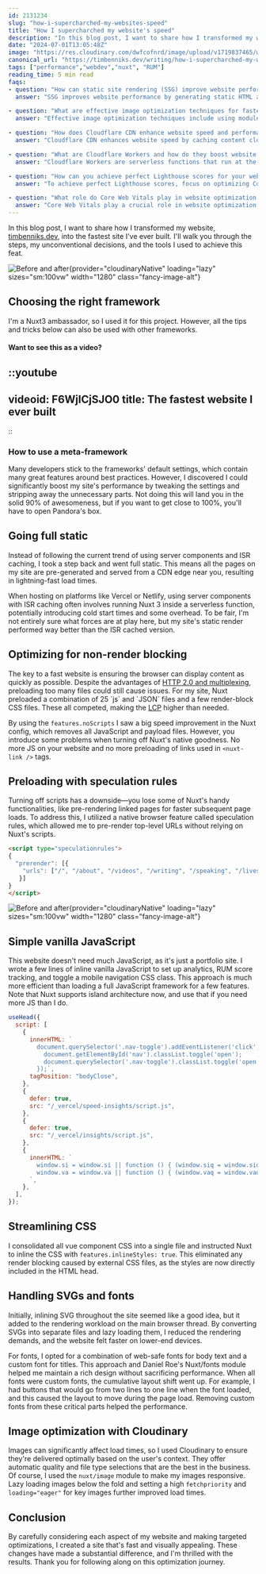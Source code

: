 ```yaml
---
id: 2131234
slug: "how-i-supercharched-my-websites-speed"
title: "How I supercharched my website's speed"
description: "In this blog post, I want to share how I transformed my website into the fastest site I've ever built. I'll walk you through the steps, my unconventional decisions, and the tools I used to achieve this feat."
date: "2024-07-01T13:05:48Z"
image: "https://res.cloudinary.com/dwfcofnrd/image/upload/v1719837465/website/fast-website-poster.jpg"
canonical_url: "https://timbenniks.dev/writing/how-i-supercharched-my-websites-speed"
tags: ["performance","webdev","nuxt", "RUM"]
reading_time: 5 min read
faqs: 
- question: "How can static site rendering (SSG) improve website performance?"
  answer: "SSG improves website performance by generating static HTML and minimizing JavaScript. It could use a component islands architecture, loading JavaScript only for interactive components, resulting in faster page loads and better Core Web Vitals scores."

- question: "What are effective image optimization techniques for faster websites?"
  answer: "Effective image optimization techniques include using modules like 'nuxt/image' to generate responsive images and WebP versions, implementing lazy loading, and serving images through a CDN. These methods reduce file sizes and improve loading times."

- question: "How does Cloudflare CDN enhance website speed and performance?"
  answer: "Cloudflare CDN enhances website speed by caching content closer to users, reducing latency. It also offers features like automatic minification of HTML, CSS, and JavaScript, as well as image optimization, further improving load times and overall performance."

- question: "What are Cloudflare Workers and how do they boost website efficiency?"
  answer: "Cloudflare Workers are serverless functions that run at the edge of the network. They boost website efficiency by handling tasks like redirects, custom headers, and API proxying without burdening the origin server, resulting in faster response times and improved scalability."

- question: "How can you achieve perfect Lighthouse scores for your website?"
  answer: "To achieve perfect Lighthouse scores, focus on optimizing Core Web Vitals, minimize JavaScript, optimize images, implement efficient caching strategies, use a CDN, and leverage technologies like static site generators and serverless functions. Regular testing and iterative improvements are key."

- question: "What role do Core Web Vitals play in website optimization and SEO?"
  answer: "Core Web Vitals play a crucial role in website optimization and SEO. They measure key aspects of user experience, including loading performance (LCP), interactivity (FID), and visual stability (CLS). Optimizing these metrics improves user experience and can positively impact search engine rankings."
---
```


In this blog post, I want to share how I transformed my website, [timbenniks.dev](https://timbenniks.dev), into the fastest site I've ever built. I'll walk you through the steps, my unconventional decisions, and the tools I used to achieve this feat.

![Before and after](/website/performance-before-after-1.jpg){provider="cloudinaryNative" loading="lazy" sizes="sm:100vw" width="1280" class="fancy-image-alt"}

## Choosing the right framework

I'm a Nuxt3 ambassador, so I used it for this project. However, all the tips and tricks below can also be used with other frameworks.

#### Want to see this as a video?
::youtube
---
videoid: F6WjICjSJO0
title: The fastest website I ever built
---
::

### How to use a meta-framework

Many developers stick to the frameworks' default settings, which contain many great features around best practices. However, I discovered I could significantly boost my site's performance by tweaking the settings and stripping away the unnecessary parts. Not doing this will land you in the solid 90% of awesomeness, but if you want to get close to 100%, you'll have to open Pandora's box.

## Going full static

Instead of following the current trend of using server components and ISR caching, I took a step back and went full static. This means all the pages on my site are pre-generated and served from a CDN edge near you, resulting in lightning-fast load times.

When hosting on platforms like Vercel or Netlify, using server components with ISR caching often involves running Nuxt 3 inside a serverless function, potentially introducing cold start times and some overhead. To be fair, I'm not entirely sure what forces are at play here, but my site's static render performed way better than the ISR cached version.

## Optimizing for non-render blocking

The key to a fast website is ensuring the browser can display content as quickly as possible. Despite the advantages of [HTTP 2.0 and multiplexing](https://www.youtube.com/watch?v=f5F7N2kc7hQ), preloading too many files could still cause issues. For my site, Nuxt preloaded a combination of 25 \`js\` and \`JSON\` files and a few render-block CSS files. These all competed, making the [LCP](https://web.dev/articles/optimize-lcp) higher than needed.

By using the `features.noScripts` I saw a big speed improvement in the Nuxt config, which removes all JavaScript and payload files. However, you introduce some problems when turning off Nuxt's native goodness. No more JS on your website and no more preloading of links used in `<nuxt-link />` tags.

## Preloading with speculation rules

Turning off scripts has a downside—you lose some of Nuxt's handy functionalities, like pre-rendering linked pages for faster subsequent page loads. To address this, I utilized a native browser feature called speculation rules, which allowed me to pre-render top-level URLs without relying on Nuxt's scripts.

```html
<script type="speculationrules">
{
  "prerender": [{
    "urls": ["/", "/about", "/videos", "/writing", "/speaking", "/livestreams", "/presskit", "/alive-and-kicking", "/uses"]
   }]
}
</script>
```

![Before and after](/website/preload-before-after.jpg){provider="cloudinaryNative" loading="lazy" sizes="sm:100vw" width="1280" class="fancy-image-alt"}

## Simple vanilla JavaScript

This website doesn't need much JavaScript, as it's just a portfolio site. I wrote a few lines of inline vanilla JavaScript to set up analytics, RUM score tracking, and toggle a mobile navigation CSS class. This approach is much more efficient than loading a full JavaScript framework for a few features. Note that Nuxt supports island architecture now, and use that if you need more JS than I do.

```js
useHead({
  script: [
    {
      innerHTML: `
        document.querySelector('.nav-toggle').addEventListener('click', ()=> {
          document.getElementById('nav').classList.toggle('open');
          document.querySelector('.nav-toggle').classList.toggle('open');
        });`,
      tagPosition: "bodyClose",
    },
    {
      defer: true,
      src: "/_vercel/speed-insights/script.js",
    },
    {
      defer: true,
      src: "/_vercel/insights/script.js",
    },
    {
      innerHTML: `
        window.si = window.si || function () { (window.siq = window.siq || []).push(arguments); };
        window.va = window.va || function () { (window.vaq = window.vaq || []).push(arguments); };
      `,
    },
  ],
});
```

## Streamlining CSS

I consolidated all vue component CSS into a single file and instructed Nuxt to inline the CSS with `features.inlineStyles: true`. This eliminated any render blocking caused by external CSS files, as the styles are now directly included in the HTML head.

## Handling SVGs and fonts

Initially, inlining SVG throughout the site seemed like a good idea, but it added to the rendering workload on the main browser thread. By converting SVGs into separate files and lazy loading them, I reduced the rendering demands, and the website felt faster on lower-end devices.

For fonts, I opted for a combination of web-safe fonts for body text and a custom font for titles. This approach and Daniel Roe's Nuxt/fonts module helped me maintain a rich design without sacrificing performance. When all fonts were custom fonts, the cumulative layout shift went up. For example, I had buttons that would go from two lines to one line when the font loaded, and this caused the layout to move during the page load. Removing custom fonts from these critical parts helped the performance.

## Image optimization with Cloudinary

Images can significantly affect load times, so I used Cloudinary to ensure they're delivered optimally based on the user's context. They offer automatic quality and file type selections that are the best in the business. Of course, I used the `nuxt/image` module to make my images responsive. Lazy loading images below the fold and setting a high `fetchpriority` and `loading="eager"` for key images further improved load times.

## Conclusion

By carefully considering each aspect of my website and making targeted optimizations, I created a site that's fast and visually appealing. These changes have made a substantial difference, and I'm thrilled with the results. Thank you for following along on this optimization journey.